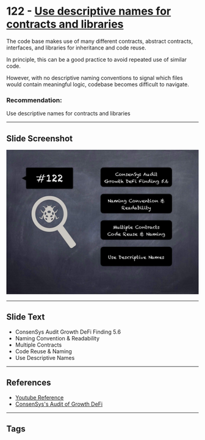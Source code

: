 
# 122 - [Use descriptive names for contracts and libraries](./Use%20descriptive%20names%20for%20contracts%20and%20libraries.md)

The code base makes use of many different contracts, abstract contracts, interfaces, and libraries for inheritance and code reuse. 

In principle, this can be a good practice to avoid repeated use of similar code. 

However, with no descriptive naming conventions to signal which files would contain meaningful logic, codebase becomes difficult to navigate.

### Recommendation:
Use descriptive names for contracts and libraries
___
## Slide Screenshot
![122.jpg](../../images/8.%20Audit%20Findings%20201/122.jpg)
___
## Slide Text
- ConsenSys Audit Growth DeFi Finding 5.6
- Naming Convention & Readability
- Multiple Contracts
- Code Reuse & Naming
- Use Descriptive Names
___
## References
- [Youtube Reference](https://youtu.be/yphqu2N35X4?t=62)
- [ConsenSys's Audit of Growth DeFi](https://consensys.net/diligence/audits/2020/12/growth-defi-v1/#use-descriptive-names-for-contracts-and-libraries)
___
## Tags
